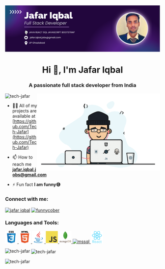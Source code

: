![logo](https://github.com/Tech-Jafar/Tech-Jafar/blob/main/bg.png)

<h1 align="center">Hi 👋, I'm Jafar Iqbal</h1>
<h3 align="center">A passionate full stack developer from India</h3>

<img align ="right" alt="Coding" width="400px" src="https://github.com/Tech-Jafar/Tech-Jafar/blob/main/cod.gif">


<p align="left"> <img src="https://komarev.com/ghpvc/?username=tech-jafar&label=Profile%20views&color=0e75b6&style=flat" alt="tech-jafar" /> </p>


- 👨‍💻 All of my projects are available at [https://github.com/Tech-Jafar](https://github.com/Tech-Jafar)

- 📫 How to reach me **jafar.iqbal.jobs@gmail.com**

- ⚡ Fun fact **I am funny😅**

<h3 align="left">Connect with me:</h3>
<p align="left">
<a href="https://linkedin.com/in/jafar iqbal" target="blank"><img align="center" src="https://raw.githubusercontent.com/rahuldkjain/github-profile-readme-generator/master/src/images/icons/Social/linked-in-alt.svg" alt="jafar iqbal" height="30" width="40" /></a>
<a href="https://instagram.com/funnycober" target="blank"><img align="center" src="https://raw.githubusercontent.com/rahuldkjain/github-profile-readme-generator/master/src/images/icons/Social/instagram.svg" alt="funnycober" height="30" width="40" /></a>
</p>

<h3 align="left">Languages and Tools:</h3>
<p align="left"> <a href="https://www.w3schools.com/css/" target="_blank" rel="noreferrer"> <img src="https://raw.githubusercontent.com/devicons/devicon/master/icons/css3/css3-original-wordmark.svg" alt="css3" width="40" height="40"/> </a> <a href="https://www.w3.org/html/" target="_blank" rel="noreferrer"> <img src="https://raw.githubusercontent.com/devicons/devicon/master/icons/html5/html5-original-wordmark.svg" alt="html5" width="40" height="40"/> </a> <a href="https://www.java.com" target="_blank" rel="noreferrer"> <img src="https://raw.githubusercontent.com/devicons/devicon/master/icons/java/java-original.svg" alt="java" width="40" height="40"/> </a> <a href="https://developer.mozilla.org/en-US/docs/Web/JavaScript" target="_blank" rel="noreferrer"> <img src="https://raw.githubusercontent.com/devicons/devicon/master/icons/javascript/javascript-original.svg" alt="javascript" width="40" height="40"/> </a> <a href="https://www.mongodb.com/" target="_blank" rel="noreferrer"> <img src="https://raw.githubusercontent.com/devicons/devicon/master/icons/mongodb/mongodb-original-wordmark.svg" alt="mongodb" width="40" height="40"/> </a> <a href="https://www.microsoft.com/en-us/sql-server" target="_blank" rel="noreferrer"> <img src="https://www.svgrepo.com/show/303229/microsoft-sql-server-logo.svg" alt="mssql" width="40" height="40"/> </a> <a href="https://reactjs.org/" target="_blank" rel="noreferrer"> <img src="https://raw.githubusercontent.com/devicons/devicon/master/icons/react/react-original-wordmark.svg" alt="react" width="40" height="40"/> </a> </p>

<p><img align="left" src="https://github-readme-stats.vercel.app/api/top-langs?username=tech-jafar&show_icons=true&locale=en&layout=compact" alt="tech-jafar" /></p>

<p>&nbsp;<img align="center" src="https://github-readme-stats.vercel.app/api?username=tech-jafar&show_icons=true&locale=en" alt="tech-jafar"/></p>

<p><img align="center" src="https://github-readme-streak-stats.herokuapp.com/?user=tech-jafar&" alt="tech-jafar" /></p>

